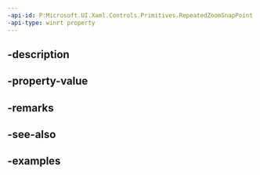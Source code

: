 ```yaml
---
-api-id: P:Microsoft.UI.Xaml.Controls.Primitives.RepeatedZoomSnapPoint.Interval
-api-type: winrt property
---
```


## -description

## -property-value

## -remarks

## -see-also

## -examples

